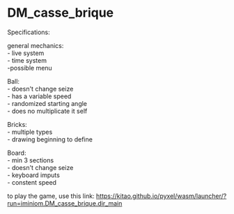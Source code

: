 # DM_casse_brique

Specifications:</br>

general mechanics:</br>
     - live system</br>
     - time system</br>
     -possible menu</br>

Ball: </br>
     - doesn't change seize</br>
     - has a variable speed</br>
     - randomized starting angle</br>
     - does no multiplicate it self</br>
     
Bricks:</br>
       - multiple types</br>
       - drawing beginning to define</br>
      
Board:</br>
     - min 3 sections</br>
     - doesn't change seize</br>
     - keyboard imputs</br>
     - constent speed</br>
     
to play the game, use this link: https://kitao.github.io/pyxel/wasm/launcher/?run=iminiom.DM_casse_brique.dir_main
